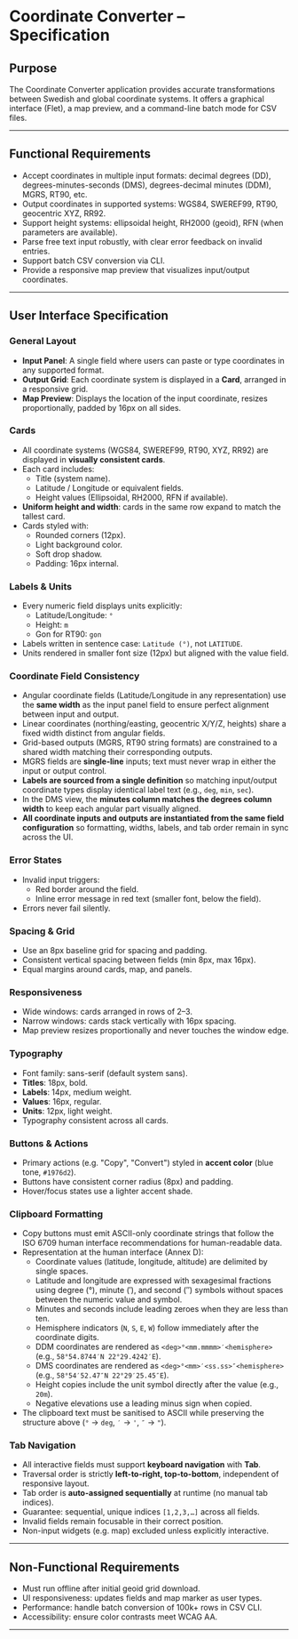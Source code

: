 # Coordinate Converter – Specification

## Purpose
The Coordinate Converter application provides accurate transformations between Swedish and global coordinate systems. It offers a graphical interface (Flet), a map preview, and a command-line batch mode for CSV files.

---

## Functional Requirements
- Accept coordinates in multiple input formats: decimal degrees (DD), degrees-minutes-seconds (DMS), degrees-decimal minutes (DDM), MGRS, RT90, etc.
- Output coordinates in supported systems: WGS84, SWEREF99, RT90, geocentric XYZ, RR92.
- Support height systems: ellipsoidal height, RH2000 (geoid), RFN (when parameters are available).
- Parse free text input robustly, with clear error feedback on invalid entries.
- Support batch CSV conversion via CLI.
- Provide a responsive map preview that visualizes input/output coordinates.

---

## User Interface Specification

### General Layout
- **Input Panel**: A single field where users can paste or type coordinates in any supported format.  
- **Output Grid**: Each coordinate system is displayed in a **Card**, arranged in a responsive grid.  
- **Map Preview**: Displays the location of the input coordinate, resizes proportionally, padded by 16px on all sides.

### Cards
- All coordinate systems (WGS84, SWEREF99, RT90, XYZ, RR92) are displayed in **visually consistent cards**.
- Each card includes:
  - Title (system name).
  - Latitude / Longitude or equivalent fields.
  - Height values (Ellipsoidal, RH2000, RFN if available).
- **Uniform height and width**: cards in the same row expand to match the tallest card.
- Cards styled with:
  - Rounded corners (12px).
  - Light background color.
  - Soft drop shadow.
  - Padding: 16px internal.

### Labels & Units
- Every numeric field displays units explicitly:  
  - Latitude/Longitude: `°`  
  - Height: `m`  
  - Gon for RT90: `gon`
- Labels written in sentence case: `Latitude (°)`, not `LATITUDE`.
- Units rendered in smaller font size (12px) but aligned with the value field.

### Coordinate Field Consistency
- Angular coordinate fields (Latitude/Longitude in any representation) use the **same width** as the input panel field to ensure perfect alignment between input and output.
- Linear coordinates (northing/easting, geocentric X/Y/Z, heights) share a fixed width distinct from angular fields.
- Grid-based outputs (MGRS, RT90 string formats) are constrained to a shared width matching their corresponding outputs.
- MGRS fields are **single-line** inputs; text must never wrap in either the input or output control.
- **Labels are sourced from a single definition** so matching input/output coordinate types display identical label text (e.g., `deg`, `min`, `sec`).
- In the DMS view, the **minutes column matches the degrees column width** to keep each angular part visually aligned.
- **All coordinate inputs and outputs are instantiated from the same field configuration** so formatting, widths, labels, and tab order remain in sync across the UI.

### Error States
- Invalid input triggers:
  - Red border around the field.
  - Inline error message in red text (smaller font, below the field).
- Errors never fail silently.

### Spacing & Grid
- Use an 8px baseline grid for spacing and padding.  
- Consistent vertical spacing between fields (min 8px, max 16px).  
- Equal margins around cards, map, and panels.

### Responsiveness
- Wide windows: cards arranged in rows of 2–3.  
- Narrow windows: cards stack vertically with 16px spacing.  
- Map preview resizes proportionally and never touches the window edge.  

### Typography
- Font family: sans-serif (default system sans).  
- **Titles**: 18px, bold.  
- **Labels**: 14px, medium weight.  
- **Values**: 16px, regular.  
- **Units**: 12px, light weight.  
- Typography consistent across all cards.

### Buttons & Actions
- Primary actions (e.g. "Copy", "Convert") styled in **accent color** (blue tone, `#1976d2`).
- Buttons have consistent corner radius (8px) and padding.
- Hover/focus states use a lighter accent shade.

### Clipboard Formatting
- Copy buttons must emit ASCII-only coordinate strings that follow the ISO 6709 human interface recommendations for human-readable data.
- Representation at the human interface (Annex D):
  - Coordinate values (latitude, longitude, altitude) are delimited by single spaces.
  - Latitude and longitude are expressed with sexagesimal fractions using degree (°), minute (′), and second (″) symbols without spaces between the numeric value and symbol.
  - Minutes and seconds include leading zeroes when they are less than ten.
  - Hemisphere indicators (`N`, `S`, `E`, `W`) follow immediately after the coordinate digits.
  - DDM coordinates are rendered as `<deg>°<mm.mmmm>′<hemisphere>` (e.g., `58°54.8744′N 22°29.4242′E`).
  - DMS coordinates are rendered as `<deg>°<mm>′<ss.ss>″<hemisphere>` (e.g., `58°54′52.47″N 22°29′25.45″E`).
  - Height copies include the unit symbol directly after the value (e.g., `20m`).
  - Negative elevations use a leading minus sign when copied.
- The clipboard text must be sanitised to ASCII while preserving the structure above (`°` → `deg`, `′` → `'`, `″` → `"`).

### Tab Navigation
- All interactive fields must support **keyboard navigation** with **Tab**.  
- Traversal order is strictly **left-to-right, top-to-bottom**, independent of responsive layout.  
- Tab order is **auto-assigned sequentially** at runtime (no manual tab indices).  
- Guarantee: sequential, unique indices `[1,2,3,…]` across all fields.  
- Invalid fields remain focusable in their correct position.  
- Non-input widgets (e.g. map) excluded unless explicitly interactive.

---

## Non-Functional Requirements
- Must run offline after initial geoid grid download.  
- UI responsiveness: updates fields and map marker as user types.  
- Performance: handle batch conversion of 100k+ rows in CSV CLI.  
- Accessibility: ensure color contrasts meet WCAG AA.

---
